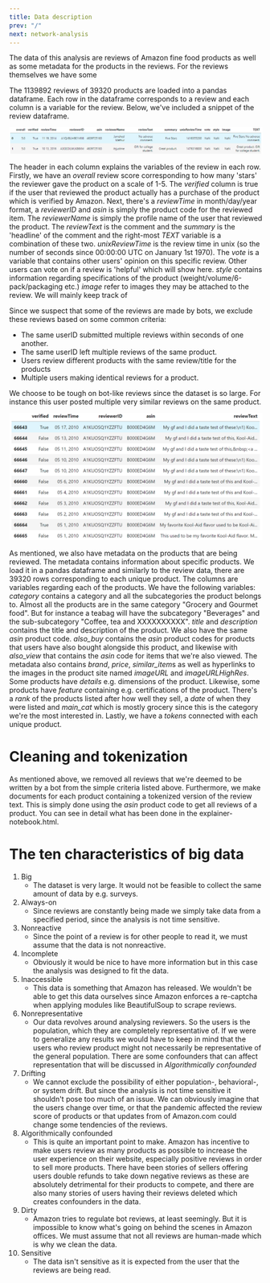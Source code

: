 ```yaml
---
title: Data description
prev: "/"
next: network-analysis
---
```


The data of this analysis are reviews of Amazon fine food products as well as some 
metadata for the products in the reviews. For the reviews themselves we have some 

The 1139892 reviews of 39320 products are loaded into a pandas dataframe. Each row in the dataframe
corresponds to a review and each column is a variable for the review. Below, we've
included a snippet of the review dataframe.

<img src="/images/data_example.PNG" title="Snippet of 2 reviews"/>

The header in each column explains the variables of the review in each row. Firstly,
we have an *overall* review score corresponding to how many 'stars' the reviewer gave
the product on a scale of 1-5. The *verified* column is true if the user that reviewed
the product actually has a purchase of the product which is verified by Amazon. 
Next, there's a
*reviewTime* in month/day/year format, a *reviewerID* and *asin* is simply the product
code for the reviewed item. The *reviewerName* is simply the profile name of the user
that reviewed the product. The *reviewText* is the comment and the *summary* is the 
'headline' of the comment and the right-most *TEXT* variable is a combination of 
these two. *unixReviewTime* is the review time in unix (so the number of seconds
since 00:00:00 UTC on January 1st 1970). The *vote* is a variable that contains 
other users' opinion on this specific review. Other users can vote on if a review
is 'helpful' which will show here. *style* contains information regarding 
specifications of the product (weight/volume/6-pack/packaging etc.)
*image* refer to images they may be attached to the review.
We will mainly keep track of 

Since we suspect that some of the reviews are made by bots, we exclude these reviews based 
on some common criteria:
* The same userID submitted multiple reviews within seconds of one another.
* The same userID left multiple reviews of the same product.
* Users review different products with the same review/title for the products
* Multiple users making identical reviews for a product.

We choose to be tough on bot-like reviews since the dataset is so large.
For instance this user posted multiple very similar reviews on the same product.


<img src="/images/repeated_review.PNG">

As mentioned, we also have metadata on the products that are being reviewed. The
metadata contains information about specific products. We load it in a pandas
dataframe and similarly to the review data, there are 39320 rows corresponding to 
each unique product. The columns are variables regarding each of the products. We
have the following variables:
*category* contains a category and all the subcategories the product belongs to.
Almost all the products are in the same category "Grocery and Gourmet food". But for 
instance a teabag will have the subcategory "Beverages" and the sub-subcategory 
"Coffee, tea and XXXXXXXXXX". *title* and *description* contains the title
and description of the product. We also have the same *asin* product code.
*also_buy* contains the *asin* product codes for 
products that users have also bought alongside this product, and likewise with 
*also_view* that contains the *asin* code for items that we're also viewed. The 
metadata also contains *brand*, *price*, *similar_item*s as well as hyperlinks to
the images in the product site named *imageURL* and *imageURLHighRes*. Some products
have *details* e.g. dimensions of the product. Likewise, some products have *feature*
containing e.g. certifications of the product.
There's a *rank* of the products listed after how well they sell, a *date* of when
they were listed and *main_cat* which is mostly grocery since this is the category 
we're the most interested in. Lastly, we have a *tokens* connected with each unique 
product.

# Cleaning and tokenization #
As mentioned above, we removed all reviews that we're deemed to be written by a bot from the simple
criteria listed above. Furthermore, we make documents for each product containing a tokenized version
of the review text. This is simply done using the *asin* product code to get
all reviews of a product. You can see in detail what has been done in the explainer-notebook.html.

# The ten characteristics of big data #
1. Big
   * The dataset is very large. It would not be feasible to collect the same amount of data by e.g. surveys. 
2. Always-on
   * Since reviews are constantly being made we simply take data from a specified period, since the
   analysis is not time sensitive.
3. Nonreactive
   * Since the point of a review is for other people to read it, we must assume that the data is not nonreactive.
4. Incomplete
   * Obviously it would be nice to have more information but in this case the analysis was designed to
   fit the data.
5. Inaccessible
   * This data is something that Amazon has released. We wouldn't be able to get this data ourselves since
   Amazon enforces a re-captcha when applying modules like BeautifulSoup to scrape reviews.
6. Nonrepresentative
   * Our data revolves around analysing reviewers. So the users is the population, which they are completely
   representative of. If we were to generalize any results we would have to keep in mind that the users who
   review product might not necessarily be representative of the general population. There are some confounders
   that can affect representation that will be discussed in *Algorithmically confounded*
7. Drifting
   * We cannot exclude the possibility of either population-, behavioral-, or system drift. But since the
   analysis is not time sensitive it shouldn't pose too much of an issue. We can obviously imagine that the
   users change over time, or that the pandemic affected the review score of products or that updates from 
   of Amazon.com could change some tendencies of the reviews. 
8. Algorithmically confounded
   * This is quite an important point to make. Amazon has incentive to make users review as many products
   as possible to increase the user experience on their website, especially positive reviews in order to
   sell more products. There have been stories of sellers offering users double refunds to take
   down negative reviews as these are absolutely detrimental for their products to compete, and there are
   also many stories of users having their reviews deleted which creates confounders in the data.
9. Dirty
   * Amazon tries to regulate bot reviews, at least seemingly. But it is impossible to know what's going on
   behind the scenes in Amazon offices. We must assume that not all reviews are human-made which is why we
   clean the data.
10. Sensitive
    * The data isn't sensitive as it is expected from the user that the reviews are being read.

